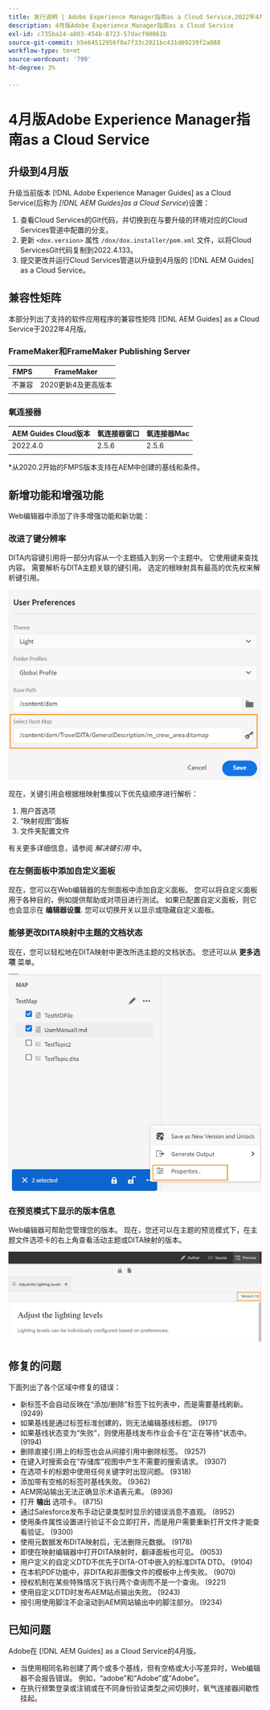 ```yaml
---
title: 发行说明 | Adobe Experience Manager指南as a Cloud Service,2022年4月版
description: 4月版Adobe Experience Manager指南as a Cloud Service
exl-id: c735ba24-a803-454b-8723-57dacf90061b
source-git-commit: b5e64512956f0a7f33c2021bc431d69239f2a088
workflow-type: tm+mt
source-wordcount: '799'
ht-degree: 3%

---
```


# 4月版Adobe Experience Manager指南as a Cloud Service

## 升级到4月版

升级当前版本 [!DNL Adobe Experience Manager Guides] as a Cloud Service(后称为 *[!DNL AEM Guides]as a Cloud Service*)设置：
1. 查看Cloud Services的Git代码，并切换到在与要升级的环境对应的Cloud Services管道中配置的分支。
2. 更新 `<dox.version>` 属性 `/dox/dox.installer/pom.xml` 文件，以将Cloud ServicesGit代码复制到2022.4.133。
3. 提交更改并运行Cloud Services管道以升级到4月版的 [!DNL AEM Guides] as a Cloud Service。

## 兼容性矩阵

本部分列出了支持的软件应用程序的兼容性矩阵 [!DNL AEM Guides] as a Cloud Service于2022年4月版。

### FrameMaker和FrameMaker Publishing Server

| FMPS | FrameMaker |
| --- | --- |
| 不兼容 | 2020更新4及更高版本 |
|  |  |


### 氧连接器

| AEM Guides Cloud版本 | 氧连接器窗口 | 氧连接器Mac |
| --- | --- | --- |
| 2022.4.0 | 2.5.6 | 2.5.6 |
|  |  |  |

*从2020.2开始的FMPS版本支持在AEM中创建的基线和条件。

## 新增功能和增强功能

Web编辑器中添加了许多增强功能和新功能：

### 改进了键分辨率

DITA内容键引用将一部分内容从一个主题插入到另一个主题中。 它使用键来查找内容。 需要解析与DITA主题关联的键引用。 选定的根映射具有最高的优先权来解析键引用。

![用户首选项对话框](assets/user-preferences.png)

现在，关键引用会根据根映射集按以下优先级顺序进行解析：

1. 用户首选项
2. “映射视图”面板
3. 文件夹配置文件

有关更多详细信息，请参阅 *解决键引用* 中。

### 在左侧面板中添加自定义面板

现在，您可以在Web编辑器的左侧面板中添加自定义面板。 您可以将自定义面板用于各种目的，例如提供帮助或对项目进行测试。 如果已配置自定义面板，则它也会显示在 **编辑器设置**. 您可以切换开关以显示或隐藏自定义面板。

### 能够更改DITA映射中主题的文档状态

现在，您可以轻松地在DITA映射中更改所选主题的文档状态。 您还可以从 **更多选项** 菜单。

![选定主题属性](assets/map-view-properties.png)

### 在预览模式下显示的版本信息

Web编辑器可帮助您管理您的版本。 现在，您还可以在主题的预览模式下，在主题文件选项卡的右上角查看活动主题或DITA映射的版本。

![预览版本](assets/preview-version.png)

## 修复的问题

下面列出了各个区域中修复的错误：

* 新标签不会自动反映在“添加/删除”标签下拉列表中，而是需要基线刷新。 (9249)
* 如果基线是通过标签标准创建的，则无法编辑基线标题。 (9171)
* 如果基线状态变为“失败”，则使用基线发布作业会卡在“正在等待”状态中。 (9194)
* 删除直接引用上的标签也会从间接引用中删除标签。 (9257)
* 在键入时搜索会在“存储库”视图中产生不需要的搜索请求。 (9307)
* 在选项卡的标题中使用任何关键字时出现问题。 (9318)
* 添加带有空格的标签时基线失败。 (9362)
* AEM网站输出无法正确显示术语表元素。 (8936)
* 打开 **输出** 选项卡。 (8715)
* 通过Salesforce发布手动记录类型时显示的错误消息不直观。 (8952)
* 使用条件属性设置进行验证不会立即打开，而是用户需要重新打开文件才能查看验证。 (9300)
* 使用元数据发布DITA映射后，无法删除元数据。  (9178)
* 即使在映射编辑器中打开DITA映射时，翻译面板也可见。 (9053)
* 用户定义的自定义DTD不优先于DITA-OT中嵌入的标准DITA DTD。 (9104)
* 在本机PDF功能中，非DITA和非图像文件的模板中上传失败。 (9070)
* 授权机制在某些特殊情况下执行两个查询而不是一个查询。 (9221)
* 使用自定义DTD时发布AEM站点输出失败。 (9243)
* 按引用使用脚注不会滚动到AEM网站输出中的脚注部分。 (9234)

## 已知问题

Adobe在 [!DNL AEM Guides] as a Cloud Service的4月版。

* 当使用相同名称创建了两个或多个基线，但有空格或大小写差异时，Web编辑器不会报告错误。 例如，“adobe”和“Adobe”或“Adobe”。
* 在执行频繁登录或注销或在不同身份验证类型之间切换时，氧气连接器间歇性挂起。
